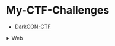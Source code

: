 # My-CTF-Challenges

* [DarkCON-CTF](#)

<details>
<summary>Web</summary>
<p>

- [Capture_the_Meme](DarkCON-ctf/Web/Capture_the_Meme)
- [DarkCON_Challs](DarkCON-ctf/Web/DarkCON_Challs)
- [Meme_Stash](DarkCON-ctf/Web/Meme_Stash)
- [WTF_PHP](DarkCON-ctf/Web/WTF_PHP)

</p>
</details>


